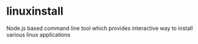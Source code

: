 # linuxinstall
Node.js based command line tool which provides interactive way to install various linux applications

